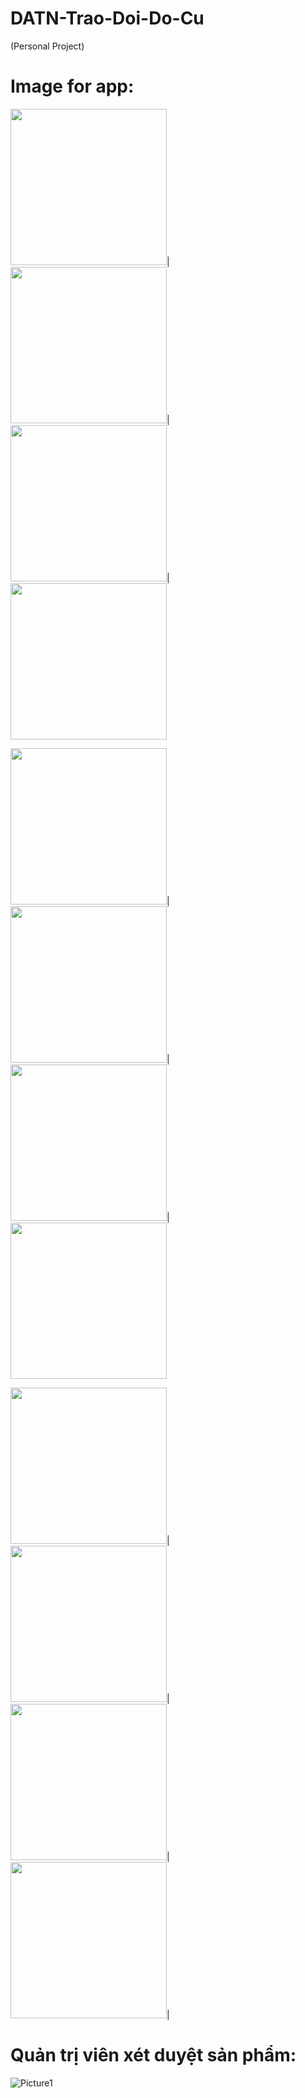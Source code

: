 # DATN-Trao-Doi-Do-Cu
(Personal Project)

# Image for app:

<img src="https://user-images.githubusercontent.com/76966778/261798520-0163e8a5-febe-4677-8944-a61b757858e8.png" width="250">|<img src="https://user-images.githubusercontent.com/76966778/261798490-98553b1a-3508-4410-a40a-f3ca950bf022.png" width="250">|<img src="https://user-images.githubusercontent.com/76966778/261798493-34a0f50d-6a7d-4227-bacc-ab0b3a28d6cc.png" width="250">|<img src="https://user-images.githubusercontent.com/76966778/261798498-22f7d293-b535-48fb-b2b6-c8654700ad7d.png" width="250">

<img src="https://user-images.githubusercontent.com/76966778/261798500-6ecb124d-170a-4dc4-870d-97f5560c220e.png" width="250">|<img src="https://user-images.githubusercontent.com/76966778/261798516-c302b77a-c689-4526-9cec-a06417755215.png" width="250">|<img src="https://user-images.githubusercontent.com/76966778/261798504-d390bdb3-d104-44cc-97bc-b9bc5464f439.png" width="250">|<img src="https://user-images.githubusercontent.com/76966778/261798506-8a418c81-fd76-4705-a803-b8d963304921.png" width="250">

<img src="https://user-images.githubusercontent.com/76966778/261798512-9cd715bd-874e-422c-b4cb-53b9274cda51.png" width="250">|<img src="https://user-images.githubusercontent.com/76966778/261798515-419a8e29-61bc-479b-aa77-9af193304082.png" width="250">|<img src="https://user-images.githubusercontent.com/76966778/261798507-1a6b2444-310c-428b-8a58-6bae70e4bdbe.png" width="250">|<img src="https://user-images.githubusercontent.com/76966778/261798508-e2b91123-6c85-4e72-9965-7ae56cd0ca9e.png" width="250">|



# Quản trị viên xét duyệt sản phẩm:
![Picture1](https://github.com/quoctoan208/DATN-Trao-Doi-Do-Cu/assets/76966778/5dc3f58c-bc3f-4db6-9632-6ab41007b71a)

